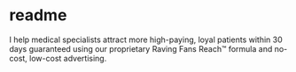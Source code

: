 # readme
I help medical specialists attract more high-paying, loyal patients within 30 days guaranteed using our proprietary Raving Fans Reach™ formula and no-cost, low-cost advertising.
